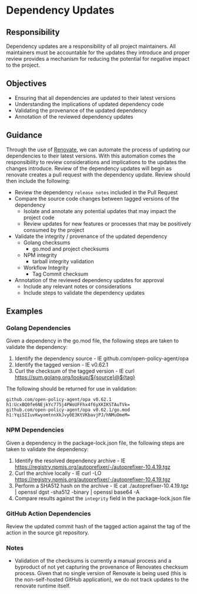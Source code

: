 # Dependency Updates

## Responsibility
Dependency updates are a responsibility of all project maintainers. All maintainers must be accountable for the updates they introduce and proper review provides a mechanism for reducing the potential for negative impact to the project. 

## Objectives
- Ensuring that all dependencies are updated to their latest versions
- Understanding the implications of updated dependency code
- Validating the provenance of the updated dependency
- Annotation of the reviewed dependency updates

## Guidance

Through the use of [Renovate](https://www.mend.io/renovate/), we can automate the process of updating our dependencies to their latest versions. With this automation comes the responsibility to review considerations and implications to the updates the changes introduce. Review of the dependency updates will begin as renovate creates a pull request with the dependency update. Review should then include the following:

- Review the dependency `release notes` included in the Pull Request
- Compare the source code changes between tagged versions of the dependency
  - Isolate and annotate any potential updates that may impact the project code
  - Review updates for new features or processes that may be positively consumed by the project
- Validate the integrity / provenance of the updated dependency
  - Golang checksums
    - go.mod and project checksums
  - NPM integrity
    - tarball integrity validation
  - Workflow Integrity
    - Tag Commit checksum
- Annotation of the reviewed dependency updates for approval
  - Include any relevant notes or considerations
  - Include steps to validate the dependency updates

## Examples

### Golang Dependencies
Given a dependency in the go.mod file, the following steps are taken to validate the dependency:
1. Identify the dependency source - IE github.com/open-policy-agent/opa
2. Identify the tagged version - IE v0.62.1
3. Curl the checksum of the tagged version - IE curl https://sum.golang.org/lookup/${source}@${tag}

The following should be returned for use in validation:
```
github.com/open-policy-agent/opa v0.62.1 h1:UcxBQ0fe6NEjkYc775j4PWoUFFhx4f6yXKIKSTAuTVk=
github.com/open-policy-agent/opa v0.62.1/go.mod h1:YqiSIIuvKwyomtnnXkJvy0E3KtVKbavjPJ/hNMuOmeM=
```

### NPM Dependencies
Given a dependency in the package-lock.json file, the following steps are taken to validate the dependency:
1. Identify the resolved dependency archive - IE https://registry.npmjs.org/autoprefixer/-/autoprefixer-10.4.19.tgz
2. Curl the archive locally - IE curl -LO https://registry.npmjs.org/autoprefixer/-/autoprefixer-10.4.19.tgz
3. Perform a SHA512 hash on the archive - IE cat ./autoprefixer-10.4.19.tgz | openssl dgst -sha512 -binary | openssl base64 -A
4. Compare results against the `integrity` field in the package-lock.json file

### GitHub Action Dependencies
Review the updated commit hash of the tagged action against the tag of the action in the source git repository. 

### Notes
- Validation of the checksums is currently a manual process and a byproduct of not yet capturing the provenance of Renovates checksum process. Given that no single version of Renovate is being used (this is the non-self-hosted GitHub application), we do not track updates to the renovate runtime itself. 